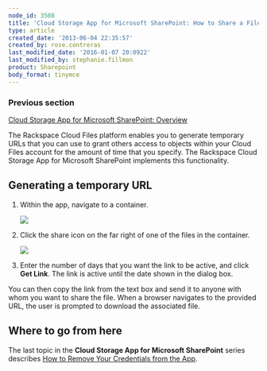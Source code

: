 ```yaml
---
node_id: 3508
title: 'Cloud Storage App for Microsoft SharePoint: How to Share a File with Another Person'
type: article
created_date: '2013-06-04 22:35:57'
created_by: rose.contreras
last_modified_date: '2016-01-07 20:0922'
last_modified_by: stephanie.fillmon
product: Sharepoint
body_format: tinymce
---
```


### Previous section

[Cloud Storage App for Microsoft SharePoint:
Overview](http://www.rackspace.com/knowledge_center/article/cloud-storage-app-for-microsoft-sharepoint-overview)

The Rackspace Cloud Files platform enables you to generate temporary
URLs that you can use to grant others access to objects within your
Cloud Files account for the amount of time that you specify. The
Rackspace Cloud Storage App for Microsoft SharePoint implements this
functionality.

Generating a temporary URL
--------------------------

1.  Within the app, navigate to a container.

    ![](/knowledge_center/sites/default/files/field/image/Fig%20--%20Share%20Icon.jpg)

2.  Click the share icon on the far right of one of the files in the
    container.

    ![](/knowledge_center/sites/default/files/field/image/Fig%20--%20Share%20Dialog.jpg)

3.  Enter the number of days that you want the link to be active, and
    click **Get Link**. The link is active until the date shown in the
    dialog box.

You can then copy the link from the text box and send it to anyone with
whom you want to share the file. When a browser navigates to the
provided URL, the user is prompted to download the associated file.

Where to go from here
---------------------

The last topic in the **Cloud Storage App for Microsoft SharePoint**
series describes [How to Remove Your Credentials from the
App](http://www.rackspace.com/knowledge_center/article/cloud-storage-app-for-microsoft-sharepoint-how-to-remove-your-credentials-from-the-app).

